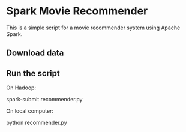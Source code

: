 # Spark Movie Recommender

This is a simple script for a movie recommender system using Apache Spark.

## Download data

## Run the script

On Hadoop:

spark-submit recommender.py

On local computer:

python recommender.py